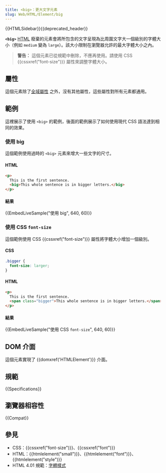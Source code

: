 ```yaml
---
title: <big>：更大文字元素
slug: Web/HTML/Element/big
---
```


{{HTMLSidebar}}{{deprecated_header}}

**`<big>`** [HTML](/zh-TW/docs/Web/HTML) 廢棄的元素會將所包含的文字呈現為比周圍文字大一個級別的字體大小（例如 `medium` 變為 `large`）。該大小限制在瀏覽器允許的最大字體大小之內。

> **警告：** 這個元素已從規範中刪除，不應再使用。請使用 CSS {{cssxref("font-size")}} 屬性來調整字體大小。

## 屬性

這個元素除了[全域屬性](/zh-TW/docs/Web/HTML/Global_attributes) 之外，沒有其他屬性，這些屬性對所有元素都通用。

## 範例

這裡展示了使用 `<big>` 的範例，後面的範例展示了如何使用現代 CSS 語法達到相同的效果。

### 使用 big

這個範例使用過時的 `<big>` 元素來增大一些文字的尺寸。

#### HTML

```html
<p>
  This is the first sentence.
  <big>This whole sentence is in bigger letters.</big>
</p>
```

#### 結果

{{EmbedLiveSample("使用 big", 640, 60)}}

### 使用 CSS `font-size`

這個範例使用 CSS {{cssxref("font-size")}} 屬性將字體大小增加一個級別。

#### CSS

```css
.bigger {
  font-size: larger;
}
```

#### HTML

```html
<p>
  This is the first sentence.
  <span class="bigger">This whole sentence is in bigger letters.</span>
</p>
```

#### 結果

{{EmbedLiveSample("使用 CSS `font-size`", 640, 60)}}

## DOM 介面

這個元素實現了 {{domxref('HTMLElement')}} 介面。

## 規範

{{Specifications}}

## 瀏覽器相容性

{{Compat}}

## 參見

- CSS：{{cssxref("font-size")}}、{{cssxref("font")}}
- HTML：{{htmlelement("small")}}、{{htmlelement("font")}}、{{htmlelement("style")}}
- HTML 4.01 規範：[字體樣式](https://www.w3.org/TR/html4/present/graphics.html#h-15.2)
